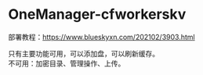 # OneManager-cfworkerskv
部署教程：https://www.blueskyxn.com/202102/3903.html


只有主要功能可用，可以添加盘，可以刷新缓存。  
不可用：加密目录、管理操作、上传。  
